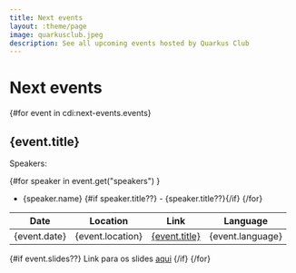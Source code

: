 ```yaml
---
title: Next events
layout: :theme/page
image: quarkusclub.jpeg
description: See all upcoming events hosted by Quarkus Club
---
```


# Next events

{#for event in cdi:next-events.events}
## {event.title}

Speakers:

{#for speaker in event.get("speakers") }
* {speaker.name} {#if speaker.title??} - {speaker.title??}{/if}
{/for}

| Date         | Location         | Link                          | Language         |
|--------------|------------------|-------------------------------|------------------|
| {event.date} | {event.location} | [{event.title}]({event.link}) | {event.language} |

{#if event.slides??}
<i class="fa-solid fa-person-chalkboard"></i> Link para os slides [aqui]({event.slides})
{/if}
{/for}

